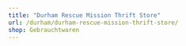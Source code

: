 ```yaml
---
title: "Durham Rescue Mission Thrift Store"
url: /durham/durham-rescue-mission-thrift-store/
shop: Gebrauchtwaren
---
```

